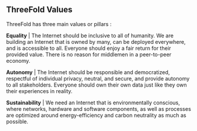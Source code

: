 ## ThreeFold Values

ThreeFold has three main values or pillars :

**Equality** | The Internet should be inclusive to all of humanity. We are building an Internet that is owned by many, can be deployed everywhere, and is accessible to all. Everyone should enjoy a fair return for their provided value. There is no reason for middlemen in a peer-to-peer economy.

**Autonomy** | The Internet should be responsible and democratized, respectful of individual privacy, neutral, and secure, and provide autonomy to  all stakeholders. Everyone should own their own data just like they own their experiences in reality.

**Sustainability** | We need an Internet that is environmentally conscious, where networks, hardware and software components, as well as processes are optimized around energy-efficiency and carbon neutrality as much as possible.